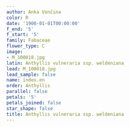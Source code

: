 ```yaml
---
author: Anka Vončina
color: R
date: '1900-01-01T00:00:00'
f_end: '5'
f_start: '5'
family: Fabaceae
flower_type: C
image:
- M_100018.jpg
latin: Anthyllis vulneraria ssp. weldeniana
lead: M_100018.jpg
lead_sample: false
name: index.en
order: Anthyllis
parallel: false
petals: '5'
petals_joined: false
star_shape: false
title: Anthyllis vulneraria ssp. weldeniana
---
```

